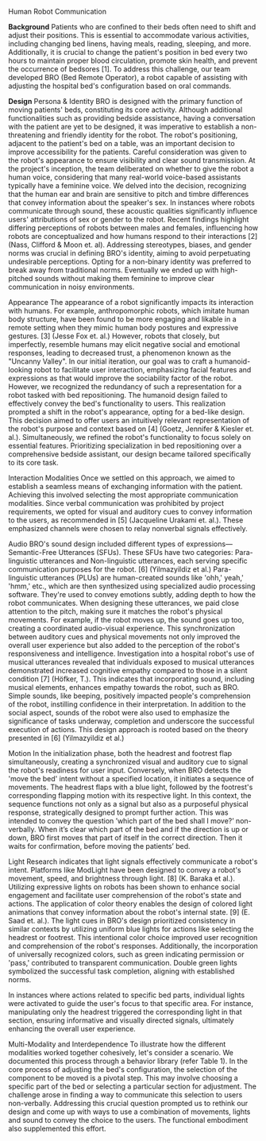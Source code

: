 Human Robot Communication

**Background**
Patients who are confined to their beds often need to shift and adjust their positions. This is
essential to accommodate various activities, including changing bed linens, having meals,
reading, sleeping, and more. Additionally, it is crucial to change the patient's position in bed
every two hours to maintain proper blood circulation, promote skin health, and prevent the
occurrence of bedsores [1]. To address this challenge, our team developed BRO (Bed Remote
Operator), a robot capable of assisting with adjusting the hospital bed's configuration based on
oral commands.

**Design**
Persona & Identity
BRO is designed with the primary function of moving patients' beds, constituting its core activity.
Although additional functionalities such as providing bedside assistance, having a conversation
with the patient are yet to be designed, it was imperative to establish a non-threatening and
friendly identity for the robot. The robot's positioning, adjacent to the patient's bed on a table,
was an important decision to improve accessibility for the patients. Careful consideration was
given to the robot's appearance to ensure visibility and clear sound transmission.
At the project's inception, the team deliberated on whether to give the robot a human voice,
considering that many real-world voice-based assistants typically have a feminine voice. We
delved into the decision, recognizing that the human ear and brain are sensitive to pitch and
timbre differences that convey information about the speaker's sex. In instances where robots
communicate through sound, these acoustic qualities significantly influence users' attributions of
sex or gender to the robot.
Recent findings highlight differing perceptions of robots between males and females, influencing
how robots are conceptualized and how humans respond to their interactions [2] (Nass, Clifford
& Moon et. al). Addressing stereotypes, biases, and gender norms was crucial in defining BRO's
identity, aiming to avoid perpetuating undesirable perceptions. Opting for a non-binary identity
was preferred to break away from traditional norms. Eventually we ended up with high-pitched
sounds without making them feminine to improve clear communication in noisy environments.

Appearance
The appearance of a robot significantly impacts its interaction with humans. For example,
anthropomorphic robots, which imitate human body structure, have been found to be more
engaging and likable in a remote setting when they mimic human body postures and expressive
gestures. [3] (Jesse Fox et. al.) However, robots that closely, but imperfectly, resemble humans
may elicit negative social and emotional responses, leading to decreased trust, a phenomenon
known as the "Uncanny Valley".
In our initial iteration, our goal was to craft a humanoid-looking robot to facilitate user interaction,
emphasizing facial features and expressions as that would improve the sociability factor of the
robot. However, we recognized the redundancy of such a representation for a robot tasked with
bed repositioning. The humanoid design failed to effectively convey the bed's functionality to
users.
This realization prompted a shift in the robot's appearance, opting for a bed-like design. This
decision aimed to offer users an intuitively relevant representation of the robot's purpose and
context based on [4] (Goetz, Jennifer & Kiesler et. al.). Simultaneously, we refined the robot's
functionality to focus solely on essential features. Prioritizing specialization in bed repositioning
over a comprehensive bedside assistant, our design became tailored specifically to its core
task.

Interaction Modalities
Once we settled on this approach, we aimed to establish a seamless means of exchanging
information with the patient. Achieving this involved selecting the most appropriate
communication modalities. Since verbal communication was prohibited by project requirements,
we opted for visual and auditory cues to convey information to the users, as recommended in [5]
(Jacqueline Urakami et. al.). These emphasized channels were chosen to relay nonverbal
signals effectively.

Audio
BRO's sound design included different types of expressions—Semantic-Free Utterances
(SFUs). These SFUs have two categories: Para-linguistic utterances and Non-linguistic
utterances, each serving specific communication purposes for the robot. [6] (Yilmazyildiz et al.)
Para-linguistic utterances (PLUs) are human-created sounds like 'ohh,' yeah,' 'hmm,' etc., which
are then synthesized using specialized audio processing software. They're used to convey
emotions subtly, adding depth to how the robot communicates. When designing these
utterances, we paid close attention to the pitch, making sure it matches the robot's physical
movements. For example, if the robot moves up, the sound goes up too, creating a coordinated
audio-visual experience. This synchronization between auditory cues and physical movements
not only improved the overall user experience but also added to the perception of the robot's
responsiveness and intelligence.
Investigation into a hospital robot's use of musical utterances revealed that individuals exposed
to musical utterances demonstrated increased cognitive empathy compared to those in a silent
condition [7] (Höfker, T.). This indicates that incorporating sound, including musical elements,
enhances empathy towards the robot, such as BRO. Simple sounds, like beeping, positively
impacted people's comprehension of the robot, instilling confidence in their interpretation. In
addition to the social aspect, sounds of the robot were also used to emphasize the significance
of tasks underway, completion and underscore the successful execution of actions. This design
approach is rooted based on the theory presented in [6] (Yilmazyildiz et al.)

Motion
In the initialization phase, both the headrest and footrest flap simultaneously, creating a
synchronized visual and auditory cue to signal the robot's readiness for user input. Conversely,
when BRO detects the 'move the bed' intent without a specified location, it initiates a sequence
of movements. The headrest flaps with a blue light, followed by the footrest's corresponding
flapping motion with its respective light. In this context, the sequence functions not only as a
signal but also as a purposeful physical response, strategically designed to prompt further
action. This was intended to convey the question ’which part of the bed shall I move?’
non-verbally. When it’s clear which part of the bed and if the direction is up or down, BRO first
moves that part of itself in the correct direction. Then it waits for confirmation, before moving the
patients’ bed.

Light
Research indicates that light signals effectively communicate a robot's intent. Platforms like
ModLight have been designed to convey a robot's movement, speed, and brightness through
light. [8] (K. Baraka et al.). Utilizing expressive lights on robots has been shown to enhance
social engagement and facilitate user comprehension of the robot's state and actions. The
application of color theory enables the design of colored light animations that convey
information about the robot's internal state. [9] (E. Saad et. al.). The light cues in BRO's design
prioritized consistency in similar contexts by utilizing uniform blue lights for actions like selecting
the headrest or footrest. This intentional color choice improved user recognition and
comprehension of the robot's responses. Additionally, the incorporation of universally
recognized colors, such as green indicating permission or 'pass,' contributed to transparent
communication. Double green lights symbolized the successful task completion, aligning with
established norms.

In instances where actions related to specific bed parts, individual lights were activated to guide
the user's focus to that specific area. For instance, manipulating only the headrest triggered the
corresponding light in that section, ensuring informative and visually directed signals, ultimately
enhancing the overall user experience.

Multi-Modality and Interdependence
To illustrate how the different modalities worked together cohesively, let's consider a scenario.
We documented this process through a behavior library (refer Table 1). In the core process of
adjusting the bed's configuration, the selection of the component to be moved is a pivotal step.
This may involve choosing a specific part of the bed or selecting a particular section for
adjustment. The challenge arose in finding a way to communicate this selection to users
non-verbally. Addressing this crucial question prompted us to rethink our design and come up
with ways to use a combination of movements, lights and sound to convey the choice to the
users. The functional embodiment also supplemented this effort.

